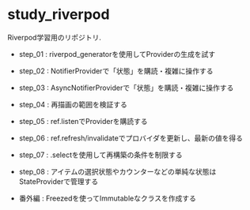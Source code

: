 # study_riverpod

Riverpod学習用のリポジトリ.

* step_01 : riverpod_generatorを使用してProviderの生成を試す
* step_02 : NotifierProviderで「状態」を購読・複雑に操作する
* step_03 : AsyncNotifierProviderで「状態」を購読・複雑に操作する
* step_04 : 再描画の範囲を検証する
* step_05 : ref.listenでProviderを購読する
* step_06 : ref.refresh/invalidateでプロバイダを更新し、最新の値を得る
* step_07 : .selectを使用して再構築の条件を制限する
* step_08 : アイテムの選択状態やカウンターなどの単純な状態はStateProviderで管理する


* 番外編 : Freezedを使ってImmutableなクラスを作成する